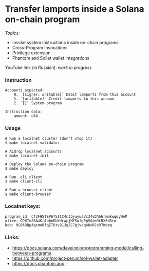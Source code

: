 # Transfer lamports inside a Solana on-chain program 


_Topics:_
- Invoke system instructions inside on-chain programs
- Cross-Program Invocations
- Privilege extension
- Phantom and Sollet wallet integrations

YouTube link (in Russian): *work in progress*

### Instruction
```
Accounts expected:
    0. `[signer, writable]` Debit lamports from this account
    1. `[writable]` Credit lamports to this accoun
    2. `[]` System program
    
Instruction data:
    amount: u64    
```

### Usage
```
# Run a localnet cluster (don't stop it)
$ make localnet-validator

# Aidrop localnet accounts
$ make localnet-init

# Deploy the Solana on-chain program
$ make deploy

# Run  cli client
$ make client-cli 

# Run a browser client
$ make client-browser
```

### Localnet keys:
```
program_id: Cf2FH5TEV6T511C4nJDyuyuaVc34vDA66rmmkwquyWeM
alice: CD6To88A4KrApbnDUkHrwpjMY5ufgPpVQzm9rRX5d3ro
bob: 9C8ARBpAqcmoDfqZTDtvB1JgZC7gjvcq48xRJoR7Wpeq
```

### Links:
- https://docs.solana.com/developing/programming-model/calling-between-programs
- https://github.com/project-serum/sol-wallet-adapter
- https://docs.phantom.app


